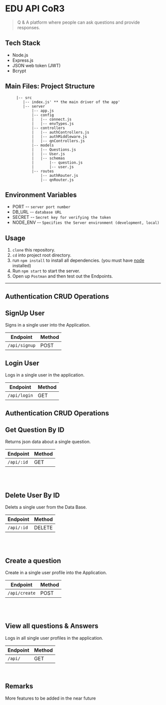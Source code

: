 # EDU API CoR3
> Q & A platform where people can ask questions and provide responses.

## Tech Stack

* Node.js
* Express.js
* JSON web token (JWT)
* Bcrypt


## Main Files: Project Structure
```Project Folder
     |-- src
        |-- index.js' ** the main driver of the app'
        |-- server
            |-- app.js
            |-- config
            |   |-- connect.js
            |   |-- envTypes.js
            |-- controllers
            |   |-- authControllers.js
            |   |-- authMiddleware.js
            |   |-- qnControllers.js
            |-- models
            |   |-- Questions.js
            |   |-- User.js
            |   |-- schemas
            |       |-- question.js
            |       |-- user.js
            |-- routes
                |-- authRouter.js
                |-- qnRouter.js

```


## Environment Variables

* PORT -- `server port number`
* DB_URL -- `database URL`
* SECRET -- `Secret key for verifying the token`
* NODE_ENV -- `Specifies the Server environment (development, local)`

## Usage
1. `clone` this repository.
2. `cd` into project root directory.
3. run `npm install` to install all dependencies.
   (you must have [node](https://nodejs.org) installed)
4. Run `npm start` to start the server.
5. Open up `Postman` and then test out the Endpoints.


----
## Authentication CRUD Operations

**SignUp User**
----
Signs in a single user into the Application.

| Endpoint      | Method |
|---------------|--------|
| `/api/signup` | POST   |   


**Login User**
----
  Logs in a single user in the application.       

| Endpoint     | Method |
|--------------|--------|
| `/api/login` | GET    |



## Authentication CRUD Operations

**Get Question By ID**
----
  Returns json data about a single question.

| Endpoint  | Method|
|-----------|-------|
|`/api/:id` | GET   |

<br/>
<br/>

**Delete User By ID**
----
  Delets a single user from the Data Base.

| Endpoint  | Method |
|-----------|--------|
| `/api/:id`| DELETE |

<br/>
<br/>


**Create a question**
----
  Create in a single user profile into the Application.

| Endpoint      | Method |
|-------------- |--------|
| `/api/create` | POST   |
<br/>
<br/>

**View all questions & Answers**
----
  Logs in all single user profiles in the application.

| Endpoint | Method |
|----------|--------|
|`/api/`   | GET    |

<br/>

## Remarks
More features to be added in the near future